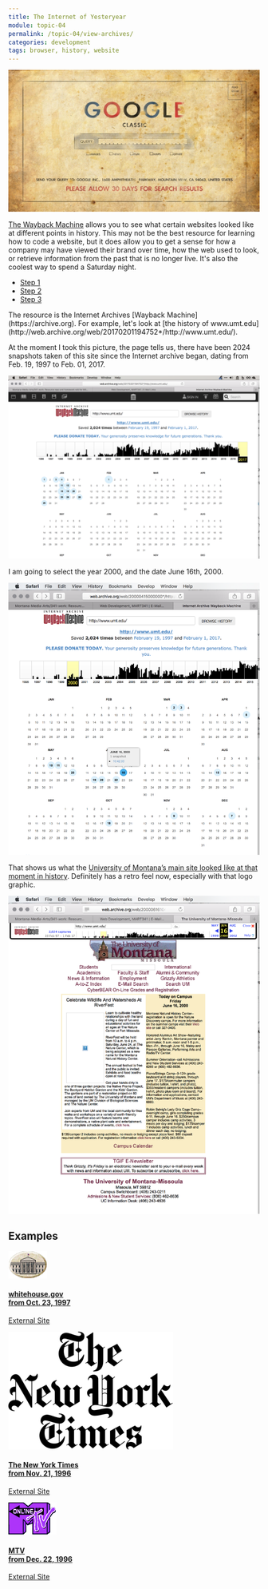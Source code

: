 ```yaml
---
title: The Internet of Yesteryear
module: topic-04
permalink: /topic-04/view-archives/
categories: development
tags: browser, history, website
---
```


<div class="divider-heading"></div>


<img src="../img/google-classic.jpg" alt="Google as a snail-mail service" title="Google Classic!" style="width: 600px"/>

<a href="https://archive.org/web/" target="_blank">The Wayback Machine</a> allows you to see what certain websites looked like at different points in history. This may not be the best resource for learning how to code a website, but it does allow you to get a sense for how a company may have viewed their brand over time, how the web used to look, or retrieve information from the past that is no longer live. It's also the coolest way to spend a Saturday night.

<ul class="nav nav-tabs">
  <li class="active"><a href="#step1" data-toggle="tab">Step 1</a></li>
  <li><a href="#step2" data-toggle="tab">Step 2</a></li>
  <li><a href="#step3" data-toggle="tab">Step 3</a></li>
</ul>
<div id="myTabContent" class="tab-content">
  <div class="tab-pane fade active in" id="step1">
  The resource is the Internet Archives [Wayback Machine](https://archive.org). For example, let's look at [the history of www.umt.edu](http://web.archive.org/web/20170201194752*/http://www.umt.edu/).
    <p>At the moment I took this picture, the page tells us, there have been 2024 snapshots taken of this site since the Internet archive began, dating from Feb. 19, 1997 to Feb. 01, 2017.</p>
    <img src="../img/internet-archive-umt.png" alt="View of Internet Archive for umt.edu" />
  </div>
  <div class="tab-pane fade" id="step2">
    <p>I am going to select the year 2000, and the date June 16th, 2000.</p>
    <img src="../img/internet-archive-using.png" alt="Showing how to use the site" />
  </div>
  <div class="tab-pane fade" id="step3">
    <p>That shows us what the <a href="http://web.archive.org/web/20000616104233/http://www.umt.edu/" target="_blank">University of Montana’s main site looked like at that moment in history</a>. Definitely has a retro feel now, especially with that logo graphic.</p>
    <img src="../img/internet-archive-umt-june16-2000.png" alt="UMT Site from June 16th, 2000" />
  </div>
</div>


<div class="divider-pg"></div>


## Examples
<div class="row text-center">
  <div class="col-lg-4">
    <div class="bs-component">
      <div class="list-group">
        <a href="https://web.archive.org/web/19971023010656/http://www3.whitehouse.gov:80/" target="_blank" class="list-group-item">
          <img class="icon-hw" src="../img/hw-icon-whitehouse.gif" />
          <h4 class="list-group-item-heading">whitehouse.gov<br>from Oct. 23, 1997</h4>
          <div class="divider-hw"></div>
          <p class="list-group-item-text"><i class="fas fa-link" aria-hidden="true"></i> External Site</p>
        </a>
      </div>
    </div>
  </div>
  <div class="col-lg-4">
    <div class="bs-component">
      <div class="list-group">
        <a href="https://web.archive.org/web/19961121230155/http://nytimes.com/" target="_blank" class="list-group-item">
          <img class="icon-hw" src="../img/hw-icon-nytimes.png" />
          <h4 class="list-group-item-heading">The New York Times<br>from Nov. 21, 1996</h4>
          <div class="divider-hw"></div>
          <p class="list-group-item-text"><i class="fas fa-link" aria-hidden="true"></i> External Site</p>
        </a>
      </div>
    </div>
  </div>
  <div class="col-lg-4">
    <div class="bs-component">
      <div class="list-group">
        <a href="http://web.archive.org/web/19961222031059/http://www.mtv.com/" target="_blank" class="list-group-item">
          <img class="icon-hw" src="../img/hw-icon-mtv.png" />
          <h4 class="list-group-item-heading">MTV<br>from Dec. 22, 1996</h4>
          <div class="divider-hw"></div>
          <p class="list-group-item-text"><i class="fas fa-link" aria-hidden="true"></i> External Site</p>
        </a>
      </div>
    </div>
  </div>
</div>
